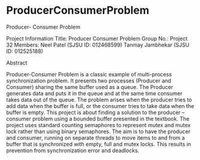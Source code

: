 # ProducerConsumerProblem

Producer- Consumer Problem

Project Information
Title: Producer Consumer Problem
Group No.: Project 32
Members: 
Neel Patel       (SJSU ID: 012468599)
Tanmay Jambhekar (SJSU ID: 012525188)


Abstract

Producer-Consumer Problem is a classic example of multi-process synchronization problem. It presents two processes (Producer and Consumer) 
sharing the same buffer used as a queue. The Producer generates data and puts it in the queue and at the same time consumer takes data out 
of the queue. The problem arises when the producer tries to add data when the buffer is full, or the consumer tries to take data when the 
buffer is empty. This project is about finding a solution to the producer – consumer problem using a bounded buffer presented in the textbook.  The project uses standard counting semaphores to represent mutex and mutex lock rather than using binary semaphores. The aim is 
to have the producer and consumer, running on separate threads to move items to and from a buffer that is synchronized with empty, full 
and mutex locks. This results in prevention from synchronization error and deadlocks.
